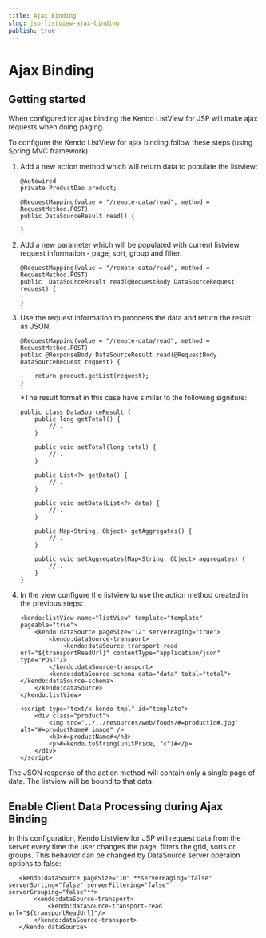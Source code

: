 ```yaml
---
title: Ajax Binding
slug: jsp-listview-ajax-binding
publish: true
---
```


# Ajax Binding

## Getting started

When configured for ajax binding the Kendo ListView for JSP will make ajax requests when doing paging.

To configure the Kendo ListView for ajax binding follow these steps (using Spring MVC framework):

1.  Add a new action method which will return data to populate the listview:

        @Autowired
        private ProductDao product;

        @RequestMapping(value = "/remote-data/read", method = RequestMethod.POST)
        public DataSourceResult read() {

        }
2.  Add a new parameter which will be populated with current listview request information - page, sort, group and filter.

        @RequestMapping(value = "/remote-data/read", method = RequestMethod.POST)
        public  DataSourceResult read(@RequestBody DataSourceRequest request) {

        }
3.  Use the request information to proccess the data and return the result as JSON.

        @RequestMapping(value = "/remote-data/read", method = RequestMethod.POST)
        public @ResponseBody DataSourceResult read(@RequestBody DataSourceRequest request) {

            return product.getList(request);
        }

    *The result format in this case have similar to the following signiture:

        public class DataSourceResult {
            public long getTotal() {
                //..
            }

            public void setTotal(long total) {
                //..
            }

            public List<?> getData() {
                //..
            }

            public void setData(List<?> data) {
                //..
            }

            public Map<String, Object> getAggregates() {
                //..
            }

            public void setAggregates(Map<String, Object> aggregates) {
                //..
            }
        }

5.  In the view configure the listview to use the action method created in the previous steps:

        <kendo:listView name="listView" template="template" pageable="true">
			<kendo:dataSource pageSize="12" serverPaging="true">
				<kendo:dataSource-transport>
					<kendo:dataSource-transport-read url="${transportReadUrl}" contentType="application/json" type="POST"/>
				</kendo:dataSource-transport>
				<kendo:dataSource-schema data="data" total="total"></kendo:dataSource-schema>
			</kendo:dataSource>		
		</kendo:listView>
		
		<script type="text/x-kendo-tmpl" id="template">
			<div class="product">
		        <img src="../../resources/web/foods/#=productId#.jpg" alt="#=productName# image" />
		        <h3>#=productName#</h3>
		    	<p>#=kendo.toString(unitPrice, "c")#</p>
			</div>
		</script>


The JSON response of the action method will contain only a single page of data. The listview will be bound to that data.

## Enable Client Data Processing during Ajax Binding

In this configuration, Kendo ListView for JSP will request data from the server every time the user changes the page, filters the grid, sorts or groups. This behavior can be changed by DataSource server operaion options to false:

       <kendo:dataSource pageSize="10" **serverPaging="false" serverSorting="false" serverFiltering="false" serverGrouping="false"**>
           <kendo:dataSource-transport>
               <kendo:dataSource-transport-read url="${transportReadUrl}"/>
           </kendo:dataSource-transport>
       </kendo:dataSource>
